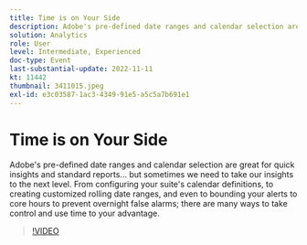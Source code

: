 ```yaml
---
title: Time is on Your Side
description: Adobe's pre-defined date ranges and calendar selection are great for quick insights and standard reports... but sometimes we need to take our insights to the next level. From configuring your suite's calendar definitions, to creating customized rolling date ranges, and even to bounding your alerts to core hours to prevent overnight false alarms; there are many ways to take control and use time to your advantage.
solution: Analytics
role: User
level: Intermediate, Experienced
doc-type: Event
last-substantial-update: 2022-11-11
kt: 11442
thumbnail: 3411015.jpeg
exl-id: e3c03587-1ac3-4349-91e5-a5c5a7b691e1
---
```

# Time is on Your Side

Adobe's pre-defined date ranges and calendar selection are great for quick insights and standard reports... but sometimes we need to take our insights to the next level. From configuring your suite's calendar definitions, to creating customized rolling date ranges, and even to bounding your alerts to core hours to prevent overnight false alarms; there are many ways to take control and use time to your advantage.

>[!VIDEO](https://video.tv.adobe.com/v/3411015/?quality=12&learn=on)
